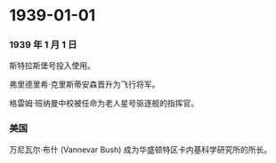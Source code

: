 # 1939-01-01

### 1939 年 1 月 1 日

斯特拉斯堡号投入使用。

弗里德里希·克里斯蒂安森晋升为飞行将军。

格雷姆·班纳曼中校被任命为老人星号驱逐舰的指挥官。

### 美国

万尼瓦尔·布什 (Vannevar Bush) 成为华盛顿特区卡内基科学研究所的所长。